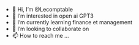 - 👋 Hi, I’m @Lecomptable
- 👀 I’m interested in open ai GPT3
- 🌱 I’m currently learning finance et management 
- 💞️ I’m looking to collaborate on 
- 📫 How to reach me ...

<!---
Lecomptable/Lecomptable is a ✨ special ✨ repository because its `README.md` (this file) appears on your GitHub profile.
You can click the Preview link to take a look at your changes.
--->
